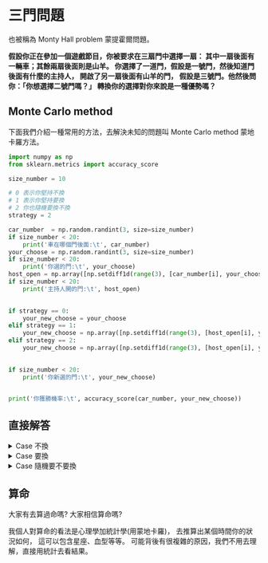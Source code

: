 <script src="https://cdn.mathjax.org/mathjax/latest/MathJax.js?config=TeX-AMS-MML_HTMLorMML" type="text/javascript"></script>
<script type="text/x-mathjax-config">
MathJax.Hub.Config({
    tex2jax: {
    inlineMath: [ ["$","$"], ["\(","\)"] ],
    processEscapes: true
    }
});
</script>



# 三門問題

也被稱為 Monty Hall problem 蒙提霍爾問題。

**假設你正在參加一個遊戲節目，你被要求在三扇門中選擇一扇：
其中一扇後面有一輛車；其餘兩扇後面則是山羊。
你選擇了一道門，假設是一號門，然後知道門後面有什麼的主持人，
開啟了另一扇後面有山羊的門，
假設是三號門。他然後問你：「你想選擇二號門嗎？」
轉換你的選擇對你來說是一種優勢嗎？**


## Monte Carlo method

下面我們介紹一種常用的方法，去解決未知的問題叫 Monte Carlo method 蒙地卡羅方法。




```python 
import numpy as np
from sklearn.metrics import accuracy_score

size_number = 10

# 0 表示你堅持不換
# 1 表示你堅持要換
# 2 你也隨機要換不換
strategy = 2

car_number  = np.random.randint(3, size=size_number)
if size_number < 20:
    print('車在哪個門後面:\t', car_number)
your_choose = np.random.randint(3, size=size_number)
if size_number < 20:
    print('你選的門:\t', your_choose)
host_open = np.array([np.setdiff1d(range(3), [car_number[i], your_choose[i]])[0] for i in range(size_number)])
if size_number < 20:
    print('主持人開的門:\t', host_open)

    
if strategy == 0:
    your_new_choose = your_choose
elif strategy == 1:
    your_new_choose = np.array([np.setdiff1d(range(3), [host_open[i], your_choose[i]])[0] for i in range(size_number)])
elif strategy == 2:
    your_new_choose = np.array([np.setdiff1d(range(3), [host_open[i], your_choose[i]])[0] if np.random.randint(2)==1 else your_choose[i] for i in range(size_number)])
    

if size_number < 20:
    print('你新選的門:\t', your_new_choose)


print('你獲勝機率:\t', accuracy_score(car_number, your_new_choose)) 


```


## 直接解答


<details>
<summary> Case 不換 </summary>
我們假設我們堅持不換，下面可以分為兩種情況

### Case 1 : 第一次就猜中

這個情況機率是 $1/3$ ， 因為有三個門，只有一個門後面是車。

### Case 2 : 第一次沒猜中

這個情況機率是 $2/3$ ， 因為有三個門，只有一個門後面是車。

</details>


<details>
<summary> Case 要換 </summary>
我們假設我們堅持要換，下面可以分為兩種情況

### Case 1 : 第一次就猜中

這個情況機率是 $1/3$ ， 如果堅持要換那最後結局是不中。

### Case 2 : 第一次沒猜中

這個情況機率是 $2/3$ ， 如果堅持要換那最後結局是中。

### Example

如果不能想像我們來舉個例子，假設有 $A,B,C$ 三個門
，車子在 $C$ 門，那 Case 1，就是你猜 $A$ 或 $B$，
假設是 $A$ ，主持人打開 $B$ ，那你要不要換。

</details>


<details>
<summary> Case 隨機要不要換 </summary>
因為主持人會打開一個不中的門，所以如果你是隨機的話，中與不中機率就變為一半。
</details>




## 算命

大家有去算過命嗎? 大家相信算命嗎? <br>

我個人對算命的看法是心理學加統計學(用蒙地卡羅)，
去推算出某個時間你的狀況如何，
這可以包含星座、血型等等。
可能背後有很複雜的原因，我們不用去理解，直接用統計去看結果。



